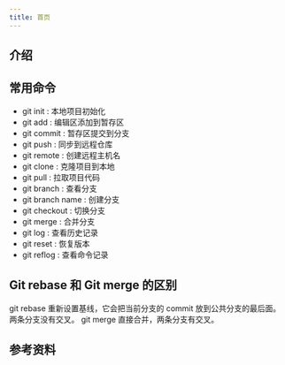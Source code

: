 ```yaml
---
title: 首页
---
```


## 介绍

## 常用命令
- git init : 本地项目初始化
- git add : 编辑区添加到暂存区
- git commit : 暂存区提交到分支
- git push : 同步到远程仓库
- git remote : 创建远程主机名
- git clone : 克隆项目到本地
- git pull : 拉取项目代码
- git branch : 查看分支
- git branch name : 创建分支
- git checkout : 切换分支
- git merge : 合并分支
- git log : 查看历史记录
- git reset : 恢复版本
- git reflog : 查看命令记录


## Git rebase 和 Git merge 的区别
git rebase 重新设置基线，它会把当前分支的 commit 放到公共分支的最后面。两条分支没有交叉。
git merge 直接合并，两条分支有交叉。

## 参考资料
